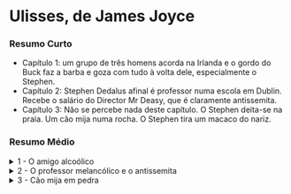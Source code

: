 # Ulisses, de James Joyce

### Resumo Curto

- Capítulo 1: um grupo de três homens acorda na Irlanda e o gordo do Buck faz a barba e goza com tudo à volta dele, especialmente o Stephen.
- Capítulo 2: Stephen Dedalus afinal é professor numa escola em Dublin. Recebe o salário do Director Mr Deasy, que é claramente antissemita.
- Capítulo 3: Não se percebe nada deste capítulo. O Stephen deita-se na praia. Um cão mija numa rocha. O Stephen tira um macaco do nariz.

### Resumo Médio

<details><summary>1 - O amigo alcoólico</summary>
  
Médio resumo: É de manhã. Três homens estão recém acordados numa torre em frente ao mar, que é a sua casa. Malachi “Buck” Mulligan é o líder, canta e provoca os outros. Faz a barba num ritual em que tem o acólito ao seu lado. Stephen Dedalus é o favorito do Buck e é bastante passivo. Ambos são irlandeses. O autor usa montes vernáculo do início de séc (1900), às vezes nem percebo se é um local, uma pessoa, um objeto. O Stephen parece ser crente e prático, o gordo do Buck goza com ele ser jesuíta, entre várias piadas religiosas, alusões a judeus e alemães, e chamá-lo de “Kinch” (a lâmina). Parece um ritual que já se repetiu. O Buck também persegue o Stephen com a morte da mãe dele, que ele a matou ao recusar-se a rezar com ela às portas da morte. E há o Haines, que para já não faz nada, um inglês que insinua que o Stephen é escritor ou quer ser. Chega a leiteira e tomam pequeno almoço, pão, chá, leite, e fritos. Há uma menção a bacon e ovos, e depois o Buck vai tomar banho ao mar todo contente a dizer piadas em verso. Nenhum dos três parece ter imenso dinheiro.

</details>


<details><summary>2 - O professor melancólico e o antissemita</summary>

Numa escola em Dublin, o Stephen Dedalus está a dar uma aula de história a vários miúdos, sobre guerras passadas. Afinal é professor. Eles vão respondendo qualquer coisa, mas no geral são só uns miúdos meio lerdos. A aula acaba e vão jogar hockey, menos um dos miúdos que é mais atrasado que os outros e fica ali a levar uma ensaboadela de matemática (?). O Mr. Dedalus pensa no porquê de a mãe do jovem ter salvo uma criança tão feia e indefesa e burra. O diretor da escola, Mr Deasy, chama-o para lhe pagar o salário e lhe dar um sermão e lhe pedir para publicar uma carta no jornal sobre uma doença das vacas. O diretor passa metade do encontro a dizer acha que Inglaterra está a ser tomada pelos judeus e que eles são culpados disto e aquilo, sobretudo a ganância deles. A ironia é que a outra metade do encontro passa-a a dizer-lhe para poupar dinheiro, que bom, bom, é guardar o rico dinheirinho e não ter dívidas. 

Enquanto isso, o Stephen observa tudo o que acontece, esse caos divino. "That is God (...) a shout in the street."

Piada racista: “Ireland, they say, has the honour of being the only country which never persecuted the jews. Do you know that? No. And do you know why? He frowned sternly on the bright air. —Why, sir? Stephen asked, beginning to smile. —Because she never let them in, Mr Deasy said solemnly. “A coughball of laughter leaped from his throat dragging after it a rattling chain of phlegm. He turned back quickly, coughing, laughing, his lifted arms waving to the air.”

</details>


<details><summary>3 - Cão mija em pedra</summary>

Nota: Não se percebe nada deste capítulo, o autor James Joyce devia estar em ácidos.

O Stephen dá um passeio e pensa imenso na vida, no passado da família etc. Vai até à praia, deita-se entre umas rochas. Um cão mija num calhãu enquanto ele toma notas de pensamentos. Depois tira um macaco do nariz e deixa-o numa pedra.

</details>


